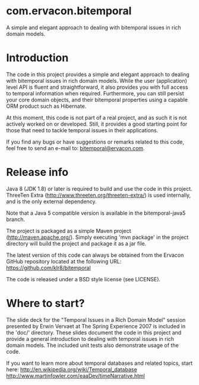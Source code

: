 com.ervacon.bitemporal
======================

A simple and elegant approach to dealing with bitemporal issues in rich domain models.

# Introduction

The code in this project provides a simple and elegant approach to dealing with bitemporal issues
in rich domain models. While the user (application) level API is fluent and straightforward, it
also provides you with full access to temporal information when required. Furthermore, you can still
persist your core domain objects, and their bitemporal properties using a capable ORM product such
as Hibernate.

At this moment, this code is not part of a real project, and as such it is not actively worked on or
developed. Still, it provides a good starting point for those that need to tackle temporal issues
in their applications.

If you find any bugs or have suggestions or remarks related to this code, feel free to send an e-mail
to: bitemporal@ervacon.com.

# Release info

Java 8 (JDK 1.8) or later is required to build and use the code in this project. ThreeTen Extra
(http://www.threeten.org/threeten-extra/) is used internally, and is the only external dependency.

Note that a Java 5 compatible version is available in the bitemporal-java5 branch.

The project is packaged as a simple Maven project (http://maven.apache.org/). Simply executing 'mvn package'
in the project directory will build the project and package it as a jar file.

The latest version of this code can always be obtained from the Ervacon GitHub repository located at
the following URL: https://github.com/klr8/bitemporal

The code is released under a BSD style license (see LICENSE).

# Where to start?

The slide deck for the "Temporal Issues in a Rich Domain Model" session presented by Erwin Vervaet at
The Spring Experience 2007 is included in the 'doc/' directory. These slides document the code in this project
and provide a general introduction to dealing with temporal issues in rich domain models. The included unit
tests also demonstrate usage of the code.

If you want to learn more about temporal databases and related topics, start here:
http://en.wikipedia.org/wiki/Temporal_database
http://www.martinfowler.com/eaaDev/timeNarrative.html
